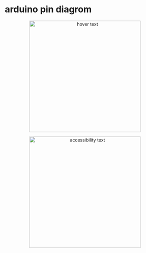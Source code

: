 # arduino pin diagrom

<p align="center">
  <img src="https://i2.wp.com/www.teachmemicro.com/wp-content/uploads/2019/06/Arduino-Nano-pinout.jpg?fit=1500%2C1500&ssl=1" width="350" title="hover text">
</p>

<p align="center">
  <img src="https://www.makerguides.com/wp-content/uploads/2020/10/arduino-nano-pinout.png" width="350" alt="accessibility text">
</p>
